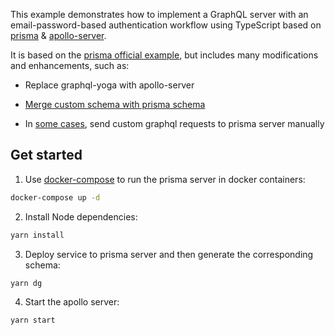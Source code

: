 This example demonstrates how to implement a GraphQL server with an email-password-based authentication workflow using TypeScript based on [prisma](https://github.com/prisma/prisma) & [apollo-server](https://github.com/apollographql/apollo-server).

It is based on the [prisma official example](https://github.com/prisma/prisma-examples/tree/master/typescript-graphql-auth), but includes many modifications and enhancements, such as:

* Replace graphql-yoga with apollo-server

* [Merge custom schema with prisma schema](src/index.ts#L27-L33)

* In [some cases](src/resolvers/Mutation.ts#L14-L23), send custom graphql requests to prisma server manually

## Get started

1. Use [docker-compose](https://docs.docker.com/compose/) to run the prisma server in docker containers:

```sh
docker-compose up -d
```

2. Install Node dependencies:

```sh
yarn install
```

3. Deploy service to prisma server and then generate the corresponding schema:

```sh
yarn dg
```

4. Start the apollo server:

```sh
yarn start
```
